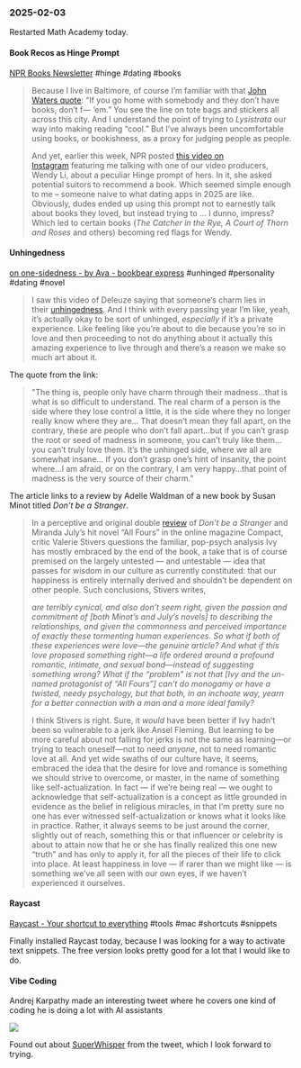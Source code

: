 ### 2025-02-03
Restarted Math Academy today.

#### Book Recos as Hinge Prompt
[NPR Books Newsletter](https://view.nl.npr.org/?qs=faf2840604d8f2d7087ae952d0c0158f432cda88aa585e0eb41937a32dd2ed351aad896e23a67531b6852e3b2a92c6275f9431e46c117cfe5e061cc3a998bfc5addd35c636df06ce074f91d64b401702a63a4a812a667977) #hinge #dating #books 

> Because I live in Baltimore, of course I’m familiar with that [John Waters quote](https://click.nl.npr.org/?qs=818ebb282d3945a46d0322a4837a929f5ffd0628eeb4e8e6f82dbc7468cd29002cbef34e0102efeeb5ba35f378c7594bfac936bebde6769fc804df5fa72f6c6c): “If you go home with somebody and they don’t have books, don’t f— ‘em.” You see the line on tote bags and stickers all across this city. And I understand the point of trying to _Lysistrata_ our way into making reading “cool.” But I’ve always been uncomfortable using books, or bookishness, as a proxy for judging people as people.
> 
> And yet, earlier this week, NPR posted [this video on Instagram](https://click.nl.npr.org/?qs=818ebb282d3945a4effa1e2103ac70f38aa8594b0d9d05b68fa7da92fdae48eb80acc70465fab7fa877af5d473b1a5d20b264838a73c24c1d49bf41e345ef634) featuring me talking with one of our video producers, Wendy Li, about a peculiar Hinge prompt of hers. In it, she asked potential suitors to recommend a book. Which seemed simple enough to me – someone naive to what dating apps in 2025 are like. Obviously, dudes ended up using this prompt not to earnestly talk about books they loved, but instead trying to … I dunno, impress? Which led to certain books (_The Catcher in the Rye, A Court of Thorn and Roses_ and others) becoming red flags for Wendy.

#### Unhingedness
[on one-sidedness - by Ava - bookbear express](https://www.avabear.xyz/p/on-one-sidedness) #unhinged #personality #dating #novel

> I saw this video of Deleuze saying that someone’s charm lies in their [unhingedness](https://www.instagram.com/__nitch/p/DBmaUdeJh8U/). And I think with every passing year I’m like, yeah, it’s actually okay to be sort of unhinged, _especially_ if it’s a private experience. Like feeling like you’re about to die because you’re so in love and then proceeding to not do anything about it actually this amazing experience to live through and there’s a reason we make so much art about it.

The quote from the link:

> "The thing is, people only have charm through their madness…that is what is so difficult to understand. The real charm of a person is the side where they lose control a little, it is the side where they no longer really know where they are… That doesn’t mean they fall apart, on the contrary, these are people who don’t fall apart…but if you can’t grasp the root or seed of madness in someone, you can’t truly like them…you can’t truly love them. It’s the unhinged side, where we all are somewhat insane… If you don’t grasp one’s hint of insanity, the point where…I am afraid, or on the contrary, I am very happy…that point of madness is the very source of their charm."

The article links to a review by Adelle Waldman of a new book by Susan Minot titled _Don't be a Stranger_. 

> In a perceptive and original double [review](https://www.compactmag.com/article/the-sexting-of-the-shrew/) of _Don’t be a Stranger_ and Miranda July’s hit novel “All Fours” in the online magazine Compact, critic Valerie Stivers questions the familiar, pop-psych analysis Ivy has mostly embraced by the end of the book, a take that is of course premised on the largely untested — and untestable — idea that passes for wisdom in our culture as currently constituted: that our happiness is entirely internally derived and shouldn’t be dependent on other people. Such conclusions, Stivers writes,
> 
> _are terribly cynical, and also don’t seem right, given the passion and commitment of [both Minot’s and July’s novels] to describing the relationships, and given the commonness and perceived importance of exactly these tormenting human experiences. So what if both of these experiences were love—the genuine article? And what if this love proposed something right—a life ordered around a profound romantic, intimate, and sexual bond—instead of suggesting something wrong? What if the “problem” is not that [Ivy and the un-named protagonist of “All Fours”] can’t do monogamy or have a twisted, needy psychology, but that both, in an inchoate way, yearn for a better connection with a man and a more ideal family?_
> 
> I think Stivers is right. Sure, it _would_ have been better if Ivy hadn’t been so vulnerable to a jerk like Ansel Fleming. But learning to be more careful about not falling for jerks is not the same as learning—or trying to teach oneself—not to need _anyone_, not to need romantic love at all. And yet wide swaths of our culture have, it seems, embraced the idea that the desire for love and romance is something we should strive to overcome, or master, in the name of something like self-actualization. In fact — if we’re being real — we ought to acknowledge that self-actualization is a concept as little grounded in evidence as the belief in religious miracles, in that I’m pretty sure no one has ever witnessed self-actualization or knows what it looks like in practice. Rather, it always seems to be just around the corner, slightly out of reach, something this or that influencer or celebrity is about to attain now that he or she has finally realized this one new “truth” and has only to apply it, for all the pieces of their life to click into place. At least happiness in love — if rarer than we might like — is something we’ve all seen with our own eyes, if we haven’t experienced it ourselves.

#### Raycast
[Raycast - Your shortcut to everything](https://www.raycast.com/) #tools #mac #shortcuts #snippets

Finally installed Raycast today, because I was looking for a way to activate text snippets. The free version looks pretty good for a lot that I would like to do.

#### Vibe Coding
Andrej Karpathy made an interesting tweet where he covers one kind of coding he is doing a lot with AI assistants

![](https://x.com/karpathy/status/1886192184808149383)

Found out about [SuperWhisper](https://superwhisper.com/) from the tweet, which I look forward to trying.